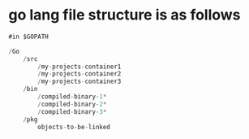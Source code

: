 # go lang file structure is as follows

```go
#in $GOPATH

/Go
    /src
        /my-projects-container1
        /my-projects-container2
        /my-projects-container3
    /bin
        /compiled-binary-1*
        /compiled-binary-2*
        /compiled-binary-3*
    /pkg
        objects-to-be-linked
```
